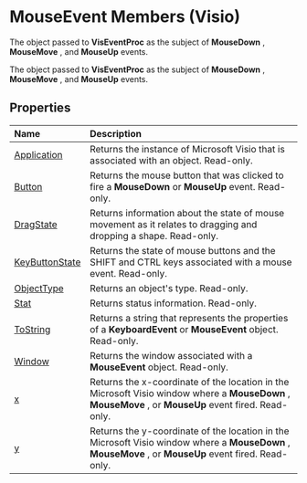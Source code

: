 
# MouseEvent Members (Visio)
The object passed to  **VisEventProc** as the subject of **MouseDown** , **MouseMove** , and **MouseUp** events.

The object passed to  **VisEventProc** as the subject of **MouseDown** , **MouseMove** , and **MouseUp** events.


## Properties



|**Name**|**Description**|
|:-----|:-----|
|[Application](9e1ddf36-4b47-b697-1dd5-914a0442113d.md)|Returns the instance of Microsoft Visio that is associated with an object. Read-only.|
|[Button](e89c51a3-52f5-348c-e3de-2b2459701bfb.md)|Returns the mouse button that was clicked to fire a  **MouseDown** or **MouseUp** event. Read-only.|
|[DragState](958fa39f-5ca4-3911-72f5-2bea3c1ded48.md)|Returns information about the state of mouse movement as it relates to dragging and dropping a shape. Read-only.|
|[KeyButtonState](d4a408af-38a4-6e3f-3dfc-6ebf342c6bb1.md)|Returns the state of mouse buttons and the SHIFT and CTRL keys associated with a mouse event. Read-only.|
|[ObjectType](8d235035-5249-6516-14d3-d36f8fa2cd8c.md)|Returns an object's type. Read-only.|
|[Stat](2feb8369-ad91-a5c2-af0b-936002ec732b.md)|Returns status information. Read-only.|
|[ToString](c3f8aef5-dcc5-8b73-fe3b-61f2ff118693.md)|Returns a string that represents the properties of a  **KeyboardEvent** or **MouseEvent** object. Read-only.|
|[Window](8935d013-26d4-c6a6-805e-6606444d1d1e.md)|Returns the window associated with a  **MouseEvent** object. Read-only.|
|[x](baf35c3b-8548-68e0-733c-5a8385c42ebc.md)|Returns the x-coordinate of the location in the Microsoft Visio window where a  **MouseDown** , **MouseMove** , or **MouseUp** event fired. Read-only.|
|[y](2eaf72ab-7a49-dd27-44a6-9ba90d6e73a8.md)|Returns the y-coordinate of the location in the Microsoft Visio window where a  **MouseDown** , **MouseMove** , or **MouseUp** event fired. Read-only.|
